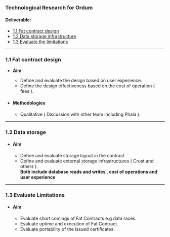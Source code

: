 ### Technological Research for Ordum 

#### Deliverable:
* [1.1 Fat contract design]()
* [1.2 Data storage infrastructure]()
* [1.3 Evaluate the limitations]()

---
### **1.1 Fat contract design**
- **Aim**
  - Define and evaluate the design based on user experience.
  - Define the design effectiveness based on the cost of operation ( fees ).
 
- #### Methodologies ####
  - Qualitative ( Discussion with other team including Phala ).
  
---
### **1.2 Data storage**
- #### Aim ####
  - Define and evaluate storage layout in the contract.
  - Define and evaluate external storage infrastructures ( Crust and others ). </br>
  **Both include database reads and writes , cost of operations and user experience**
  
---
### **1.3 Evaluate Limitations**
- #### Aim ####
  - Evaluate short comings of Fat Contracts e.g data races.
  - Evaluate uptime and execution of Fat Contract.
  - Evaluate portability of the issued certificates.
